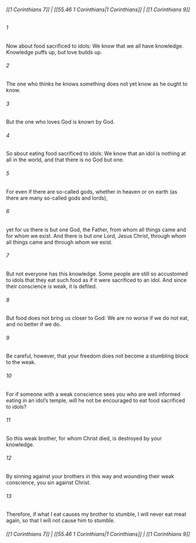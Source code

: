 
###### [[1 Corinthians 7]] | [[55.46 1 Corinthians|1 Corinthians]] | [[1 Corinthians 9]]

###### 1
Now about food sacrificed to idols: We know that we all have knowledge. Knowledge puffs up, but love builds up.
###### 2
The one who thinks he knows something does not yet know as he ought to know.
###### 3
But the one who loves God is known by God.
###### 4
So about eating food sacrificed to idols: We know that an idol is nothing at all in the world, and that there is no God but one.
###### 5
For even if there are so-called gods, whether in heaven or on earth (as there are many so-called gods and lords),
###### 6
yet for us there is but one God, the Father, from whom all things came and for whom we exist. And there is but one Lord, Jesus Christ, through whom all things came and through whom we exist.
###### 7
But not everyone has this knowledge. Some people are still so accustomed to idols that they eat such food as if it were sacrificed to an idol. And since their conscience is weak, it is defiled.
###### 8
But food does not bring us closer to God: We are no worse if we do not eat, and no better if we do.
###### 9
Be careful, however, that your freedom does not become a stumbling block to the weak.
###### 10
For if someone with a weak conscience sees you who are well informed eating in an idol’s temple, will he not be encouraged to eat food sacrificed to idols?
###### 11
So this weak brother, for whom Christ died, is destroyed by your knowledge.
###### 12
By sinning against your brothers in this way and wounding their weak conscience, you sin against Christ.
###### 13
Therefore, if what I eat causes my brother to stumble, I will never eat meat again, so that I will not cause him to stumble.

###### [[1 Corinthians 7]] | [[55.46 1 Corinthians|1 Corinthians]] | [[1 Corinthians 9]]
